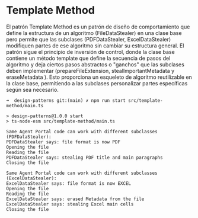 # Template Method

El patrón Template Method es un patrón de diseño de comportamiento que define la estructura de un algoritmo (FileDataStealer) en una clase base pero permite que las subclases (PDFDataStealer, ExcelDataStealer) modifiquen partes de ese algoritmo sin cambiar su estructura general. El patrón sigue el principio de inversión de control, donde la clase base contiene un método template que define la secuencia de pasos del algoritmo y deja ciertos pasos abstractos o "ganchos" que las subclases deben implementar (prepareFileExtension, stealImportantMetadata y eraseMetadata ). Esto proporciona un esqueleto de algoritmo reutilizable en la clase base, permitiendo a las subclases personalizar partes específicas según sea necesario.

```
➜  design-patterns git:(main) ✗ npm run start src/template-method/main.ts

> design-patterns@1.0.0 start
> ts-node-esm src/template-method/main.ts

Same Agent Portal code can work with different subclasses (PDFDataStealer):
PDFDataStealer says: file format is now PDF
Opening the file
Reading the file
PDFDataStealer says: stealing PDF title and main paragraphs
Closing the file

Same Agent Portal code can work with different subclasses (ExcelDataStealer):
ExcelDataStealer says: file format is now EXCEL
Opening the file
Reading the file
ExcelDataStealer says: erased Metadata from the file
ExcelDataStealer says: stealing Excel main cells
Closing the file
```
